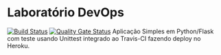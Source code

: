 # Laboratório DevOps
[![Build Status](https://travis-ci.com/pjalbuquerque/devopslab.svg?branch=main)](https://travis-ci.com/pjalbuquerque/devopslab)
[![Quality Gate Status](https://sonarcloud.io/api/project_badges/measure?project=pjalbuquerque_devopslab&metric=alert_status)](https://sonarcloud.io/dashboard?id=pjalbuquerque_devopslab)
Aplicação Simples em  Python/Flask com teste usando Unittest integrado ao Travis-CI fazendo deploy no Heroku.

